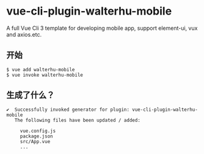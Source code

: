# vue-cli-plugin-walterhu-mobile

A full Vue Cli 3 template for developing mobile app, support element-ui, vux and axios.etc.

## 开始

```
$ vue add walterhu-mobile
$ vue invoke walterhu-mobile
```

## 生成了什么？

```
✔  Successfully invoked generator for plugin: vue-cli-plugin-walterhu-mobile
   The following files have been updated / added:

     vue.config.js
     package.json
     src/App.vue
     ...
```
